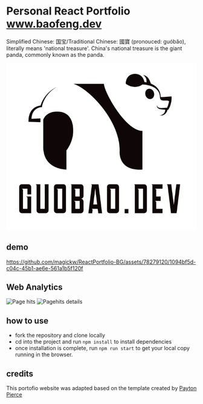# Personal React Portfolio www.baofeng.dev

Simplified Chinese: 国宝/Traditional Chinese: 國寶 (pronouced: guóbǎo), literally means 'national treasure'. China's national treasure is the giant panda, commonly known as the panda. 

![image](./src/assets/logo.png)

## demo


https://github.com/magickw/ReactPortfolio-BG/assets/78279120/1094bf5d-c04c-45b1-ae6e-561a1b5f120f

## Web Analytics

![Page hits](<img src="src/assets/page hits.png">)
![Pagehits details](<img src="src/assets/pageview details.png">)


## how to use

- fork the repository and clone locally
- cd into the project and run `npm install` to install dependencies
- once installation is complete, run `npm run start` to get your local copy running in the browser.


## credits

This portofio website was adapted based on the template created by [Payton Pierce](https://paytonpierce.dev)
